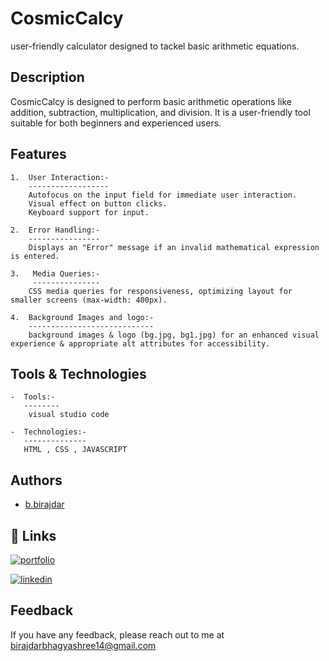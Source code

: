 
# CosmicCalcy 

user-friendly calculator designed to tackel basic arithmetic equations.
## Description 

CosmicCalcy is designed to perform basic arithmetic operations like addition, subtraction, multiplication, and division. 
It is a user-friendly tool suitable for both beginners and experienced users.

## Features


    1.  User Interaction:-
        ------------------
        Autofocus on the input field for immediate user interaction.
        Visual effect on button clicks.
        Keyboard support for input.

    2.  Error Handling:-
        ----------------
        Displays an "Error" message if an invalid mathematical expression is entered.

    3.   Media Queries:-
         ---------------
        CSS media queries for responsiveness, optimizing layout for smaller screens (max-width: 400px).

    4.  Background Images and logo:-
        ----------------------------
        background images & logo (bg.jpg, bg1.jpg) for an enhanced visual experience & appropriate alt attributes for accessibility.

       

## Tools & Technologies

    -  Tools:-
       --------
        visual studio code

    -  Technologies:-
       --------------
       HTML , CSS , JAVASCRIPT    
## Authors

- [b.birajdar](https://github.com/codingshinzo)


## 🔗 Links
[![portfolio](https://img.shields.io/badge/Github-000?style=for-the-badge&logo=ko-fi&logoColor=white)](https://github.com/codingshinzo)

[![linkedin](https://img.shields.io/badge/linkedin-0A66C2?style=for-the-badge&logo=linkedin&logoColor=white)](https://www.linkedin.com/in/bhagyashri-birajdar-252a1722a/)

## Feedback

If you have any feedback, please reach out to me at birajdarbhagyashree14@gmail.com
